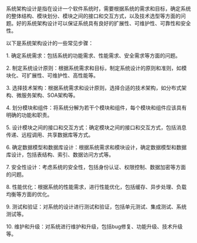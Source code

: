 系统架构设计是指在设计一个软件系统时，需要根据系统的需求和目标，确定系统的整体结构、模块划分、模块之间的接口和交互方式，以及技术选型等方面的问题。好的系统架构设计可以保证系统具有良好的扩展性、可维护性、可靠性和安全性。  
  
以下是系统架构设计的一些常见步骤：  
  
1. 确定系统需求：包括系统的功能需求、性能需求、安全需求等方面的问题。  
  
2. 制定系统设计原则：根据系统需求和目标，制定系统设计的原则和准则，如模块化、可扩展性、可维护性、高性能等。  
  
3. 选择技术架构：根据系统需求和设计原则，选择合适的技术架构，如分布式架构、微服务架构、SOA架构等。  
  
4. 划分模块和组件：将系统分解为若干个模块和组件，每个模块和组件应该具有明确的功能和职责。  
  
5. 设计模块之间的接口和交互方式：确定模块之间的接口和交互方式，包括消息传递、远程调用、共享数据库等方式。  
  
6. 确定数据模型和数据库设计：根据系统需求和模块设计，确定数据模型和数据库设计，包括表结构、索引、数据访问方式等。  
  
7. 安全性设计：考虑系统的安全性，包括身份认证、权限控制、数据加密等方面的问题。  
  
8. 性能优化：根据系统的性能需求，进行性能优化，包括缓存、异步处理、负载均衡等方面的优化。  
  
9. 测试和验证：对系统的设计进行测试和验证，包括单元测试、集成测试、系统测试等。  
  
10. 维护和升级：对系统进行维护和升级，包括bug修复、功能升级、技术升级等。